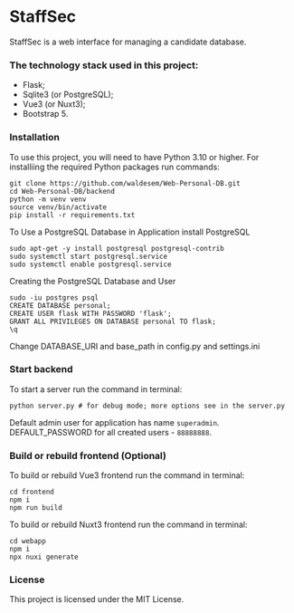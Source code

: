 # StaffSec

StaffSec is a web interface for managing a candidate database.

### The technology stack used in this project:

- Flask;
- Sqlite3 (or PostgreSQL);
- Vue3 (or Nuxt3);
- Bootstrap 5.

### Installation

To use this project, you will need to have Python 3.10 or higher.
For installiing the required Python packages run commands:
```
git clone https://github.com/waldesem/Web-Personal-DB.git
cd Web-Personal-DB/backend
python -m venv venv
source venv/bin/activate
pip install -r requirements.txt
```
To Use a PostgreSQL Database in Application install PostgreSQL
```
sudo apt-get -y install postgresql postgresql-contrib
sudo systemctl start postgresql.service
sudo systemctl enable postgresql.service
```
Creating the PostgreSQL Database and User
```
sudo -iu postgres psql
CREATE DATABASE personal;
CREATE USER flask WITH PASSWORD 'flask';
GRANT ALL PRIVILEGES ON DATABASE personal TO flask;
\q
```
Change DATABASE_URI and base_path in config.py and settings.ini

### Start backend

To start a server run the command in terminal:
```
python server.py # for debug mode; more options see in the server.py
```
Default admin user for application has name `superadmin`.
DEFAULT_PASSWORD for all created users - `88888888`.

### Build or rebuild frontend (Optional)

To build or rebuild Vue3 frontend run the command in terminal:
```
cd frontend
npm i
npm run build
```
To build or rebuild Nuxt3 frontend run the command in terminal:
```
cd webapp
npm i
npx nuxi generate
```

### License

This project is licensed under the MIT License.
